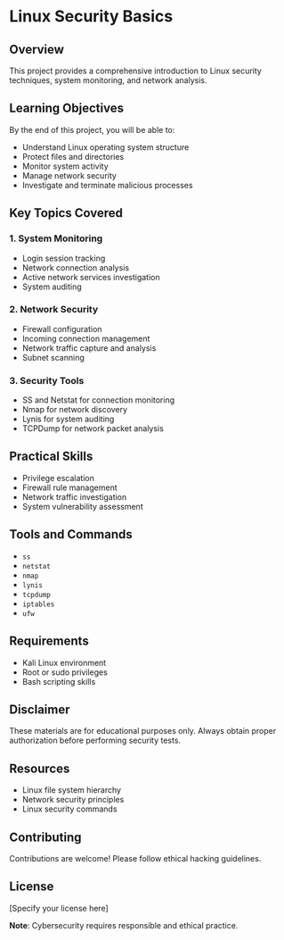 # Linux Security Basics

## Overview
This project provides a comprehensive introduction to Linux security techniques, system monitoring, and network analysis.

## Learning Objectives
By the end of this project, you will be able to:
- Understand Linux operating system structure
- Protect files and directories
- Monitor system activity
- Manage network security
- Investigate and terminate malicious processes

## Key Topics Covered

### 1. System Monitoring
- Login session tracking
- Network connection analysis
- Active network services investigation
- System auditing

### 2. Network Security
- Firewall configuration
- Incoming connection management
- Network traffic capture and analysis
- Subnet scanning

### 3. Security Tools
- SS and Netstat for connection monitoring
- Nmap for network discovery
- Lynis for system auditing
- TCPDump for network packet analysis

## Practical Skills
- Privilege escalation
- Firewall rule management
- Network traffic investigation
- System vulnerability assessment

## Tools and Commands
- `ss`
- `netstat`
- `nmap`
- `lynis`
- `tcpdump`
- `iptables`
- `ufw`

## Requirements
- Kali Linux environment
- Root or sudo privileges
- Bash scripting skills

## Disclaimer
These materials are for educational purposes only. Always obtain proper authorization before performing security tests.

## Resources
- Linux file system hierarchy
- Network security principles
- Linux security commands

## Contributing
Contributions are welcome! Please follow ethical hacking guidelines.

## License
[Specify your license here]

**Note**: Cybersecurity requires responsible and ethical practice.
